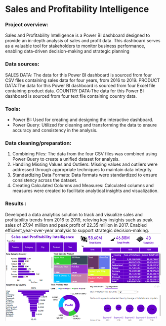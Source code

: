 # Sales and Profitability Intelligence

### Project overview:

Sales and Profitability Intelligence is a Power BI dashboard designed to provide an in-depth analysis of sales and profit data.
This dashboard serves as a valuable tool for stakeholders to monitor business performance, enabling data-driven decision-making and strategic planning




### Data sources:

SALES DATA: The data for this Power BI dashboard is sourced from four CSV files containing sales data for four years, from 2016 to 2019.
PRODUCT DATA:The data for this Power BI dashboard is sourced from four Excel file containing product data.
COUNTRY DATA:The data for this Power BI dashboard is sourced from four text file containing country data.




### Tools:

- Power BI: Used for creating and designing the interactive dashboard.
- Power Query: Utilized for cleaning and transforming the data to ensure accuracy and consistency in the analysis.

### Data cleaning/preparation:

1. Combining Files: The data from the four CSV files was combined using Power Query to create a unified dataset for analysis.
2. Handling Missing Values and Outliers: Missing values and outliers were addressed through appropriate techniques to maintain data integrity.
3. Standardizing Data Formats: Data formats were standardized to ensure consistency across the dataset.
4. Creating Calculated Columns and Measures: Calculated columns and measures were created to facilitate analytical insights and visualization.


###  Results :

 Developed a data analytics solution to track and visualize sales and profitability trends from 2016 to 2019, releving key insights such as peak sales of 27.94 million and peak profit of 22.35 million in 2017.
Enabled efficient,year-over-year analysis to support strategic decision-making.
![output](https://github.com/JAYADHARANI10/Jayadharani-s/blob/5f6927ab0cfc34a8e8646789377287344819f1e1/Project%20Screenshot%20.png)

   
